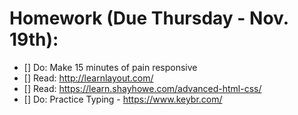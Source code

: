 # Homework (Due Thursday - Nov. 19th):

- [] Do: Make 15 minutes of pain responsive
- [] Read: http://learnlayout.com/
- [] Read: https://learn.shayhowe.com/advanced-html-css/
- [] Do: Practice Typing - https://www.keybr.com/
